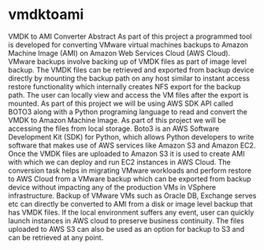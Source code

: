 # vmdktoami
VMDK to AMI Converter
Abstract
As part of this project a programmed tool is developed for converting VMware virtual machines backups to Amazon Machine Image (AMI) on Amazon Web Services Cloud (AWS Cloud). VMware backups involve backing up of VMDK files as part of image level backup. The VMDK files can be retrieved and exported from backup device directly by mounting the backup path on any host similar to instant access restore functionality which internally creates NFS export for the backup path. The user can locally view and access the VM files after the export is mounted. As part of this project we will be using AWS SDK API called BOTO3 along with a Python programing language to read and convert the VMDK to Amazon Machine Image. As part of this project we will be accessing the files from local storage. Boto3 is an AWS Software Development Kit (SDK) for Python, which allows Python developers to write software that makes use of AWS services like Amazon S3 and Amazon EC2. Once the VMDK files are uploaded to Amazon S3 it is used to create AMI with which we can deploy and run EC2 instances in AWS Cloud. The conversion task helps in migrating VMware workloads and perform restore to AWS Cloud from a VMware backup which can be exported from backup device without impacting any of the production VMs in VSphere infrastructure. Backup of VMware VMs such as Oracle DB, Exchange serves etc can directly be converted to AMI from a disk or image level backup that has VMDK files. If the local environment suffers any event, user can quickly launch instances in AWS cloud to preserve business continuity. The files uploaded to AWS S3 can also be used as an option for backup to S3 and can be retrieved at any point.
